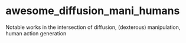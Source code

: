 # awesome_diffusion_mani_humans
Notable works in the intersection of diffusion, (dexterous) manipulation, human action generation
